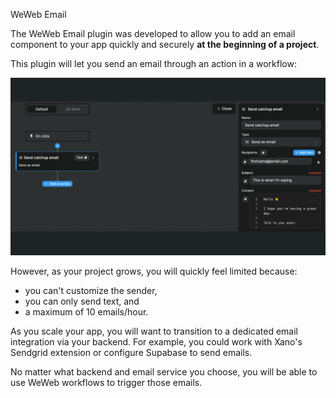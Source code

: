 WeWeb Email

The WeWeb Email plugin was developed to allow you to add an email component to your app quickly and securely **at the beginning of a project**.

This plugin will let you send an email through an action in a workflow:

![WeWeb Email workflow action](https://github.com/weweb-assets/plugin-weweb-email/blob/feddb93e23e40964bd424d5e52cd7968abab90c7/src/markdown/weweb-email-wfaction.png)

However, as your project grows, you will quickly feel limited because:
- you can't customize the sender,
- you can only send text, and
- a maximum of 10 emails/hour.

As you scale your app, you will want to transition to a dedicated email integration via your backend. For example, you could work with Xano's Sendgrid extension or configure Supabase to send emails. 

No matter what backend and email service you choose, you will be able to use WeWeb workflows to trigger those emails.
